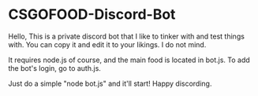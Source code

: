 # CSGOFOOD-Discord-Bot
Hello, This is a private discord bot that I like to tinker with and test things with. You can copy it and edit it to your likings. I do not mind.

It requires node.js of course, and the main food is located in bot.js. To add the bot's login, go to auth.js.

Just do a simple "node bot.js" and it'll start! Happy discording.

